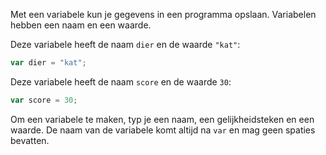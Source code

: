 Met een variabele kun je gegevens in een programma opslaan. Variabelen hebben een naam en een waarde.

Deze variabele heeft de naam `dier` en de waarde `"kat"`:

```javascript
var dier = "kat";
```

Deze variabele heeft de naam `score` en de waarde `30`:

```javascript
var score = 30;
```

Om een variabele te maken, typ je een naam, een gelijkheidsteken en een waarde. De naam van de variabele komt altijd na `var` en mag geen spaties bevatten.